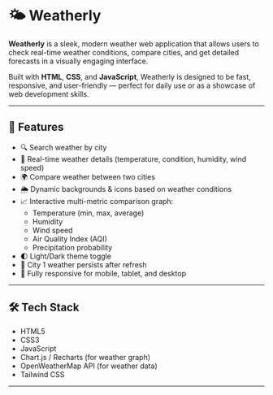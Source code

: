 # 🌤️ Weatherly

**Weatherly** is a sleek, modern weather web application that allows users to check real-time weather conditions, compare cities, and get detailed forecasts in a visually engaging interface.

Built with **HTML**, **CSS**, and **JavaScript**, Weatherly is designed to be fast, responsive, and user-friendly — perfect for daily use or as a showcase of web development skills.

---

## 📸 Features

- 🔍 Search weather by city
- 🌇 Real-time weather details (temperature, condition, humidity, wind speed)
- 🌍 Compare weather between two cities
- 🌦️ Dynamic backgrounds & icons based on weather conditions
- 📈 Interactive multi-metric comparison graph:
  - Temperature (min, max, average)
  - Humidity
  - Wind speed
  - Air Quality Index (AQI)
  - Precipitation probability
- 🌓 Light/Dark theme toggle
- 💾 City 1 weather persists after refresh
- 📱 Fully responsive for mobile, tablet, and desktop

---

## 🛠️ Tech Stack

- HTML5
- CSS3
- JavaScript
- Chart.js / Recharts (for weather graph)
- OpenWeatherMap API (for weather data)
- Tailwind CSS 

---


